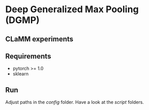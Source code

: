# Deep Generalized Max Pooling (DGMP)

## CLaMM experiments 

## Requirements
 - pytorch >= 1.0
 - sklearn

## Run
Adjust paths in the _config_ folder.
Have a look at the _script_ folders.

